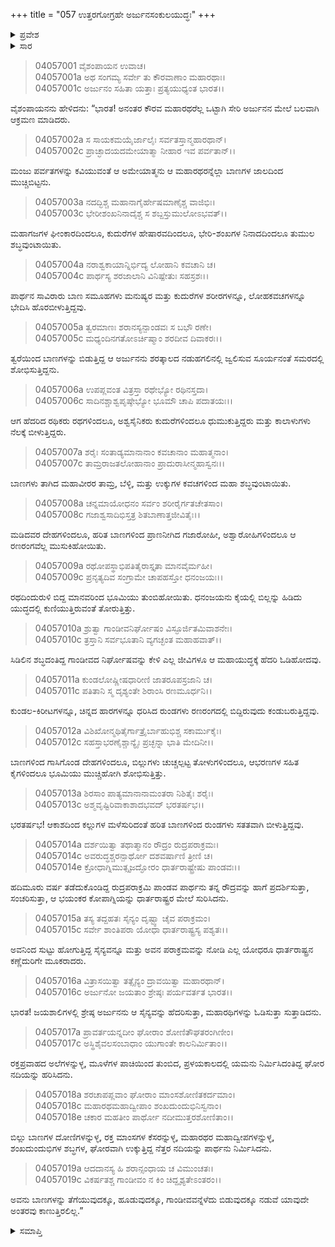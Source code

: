+++
title = "057 ಉತ್ತರಗೋಗ್ರಹೇ ಅರ್ಜುನಸಂಕುಲಯುದ್ಧಃ"
+++

<details><summary>ಪ್ರವೇಶ</summary>


।।   ಓಂ ಓಂ ನಮೋ ನಾರಾಯಣಾಯ।।   ಶ್ರೀ ವೇದವ್ಯಾಸಾಯ ನಮಃ ।।

ಶ್ರೀ ಕೃಷ್ಣದ್ವೈಪಾಯನ ವೇದವ್ಯಾಸ ವಿರಚಿತ  

**ಶ್ರೀ ಮಹಾಭಾರತ**

**ವಿರಾಟ ಪರ್ವ**

**ಗೋಹರಣ ಪರ್ವ**

**ಅಧ್ಯಾಯ 57**

</details>


<details><summary>ಸಾರ</summary>

ಕೌರವ ಮಹಾರಥರೆಲ್ಲ ಒಟ್ಟಾಗಿ ಸೇರಿ ಅರ್ಜುನನನ್ನು ಆಕ್ರಮಿಸಲು, ಅವನು ಕುರುಸೇನೆಯನ್ನು ಧ್ವಂಸಮಾಡಿದುದರ ವರ್ಣನೆ (1-19).

</details>

> 04057001 ವೈಶಂಪಾಯನ ಉವಾಚ।  
04057001a ಅಥ ಸಂಗಮ್ಯ ಸರ್ವೇ ತು ಕೌರವಾಣಾಂ ಮಹಾರಥಾಃ।  
04057001c ಅರ್ಜುನಂ ಸಹಿತಾ ಯತ್ತಾಃ ಪ್ರತ್ಯಯುಧ್ಯಂತ ಭಾರತ।।

ವೈಶಂಪಾಯನನು ಹೇಳಿದನು: “ಭಾರತ! ಅನಂತರ ಕೌರವ ಮಹಾರಥರೆಲ್ಲ ಒಟ್ಟಾಗಿ ಸೇರಿ ಅರ್ಜುನನ ಮೇಲೆ ಬಲವಾಗಿ ಆಕ್ರಮಣ ಮಾಡಿದರು.

> 04057002a ಸ ಸಾಯಕಮಯೈರ್ಜಾಲೈಃ ಸರ್ವತಸ್ತಾನ್ಮಹಾರಥಾನ್।  
04057002c ಪ್ರಾಚ್ಛಾದಯದಮೇಯಾತ್ಮಾ ನೀಹಾರ ಇವ ಪರ್ವತಾನ್।।

ಮಂಜು ಪರ್ವತಗಳನ್ನು ಕವಿಯುವಂತೆ ಆ ಅಮೇಯಾತ್ಮನು ಆ ಮಹಾರಥರನ್ನೆಲ್ಲಾ ಬಾಣಗಳ ಜಾಲದಿಂದ ಮುಚ್ಚಿಬಿಟ್ಟನು.

> 04057003a ನದದ್ಭಿಶ್ಚ ಮಹಾನಾಗೈರ್ಹೇಷಮಾಣೈಶ್ಚ ವಾಜಿಭಿಃ।  
04057003c ಭೇರೀಶಂಖನಿನಾದೈಶ್ಚ ಸ ಶಬ್ದಸ್ತುಮುಲೋಽಭವತ್।।

ಮಹಾಗಜಗಳ ಘೀಂಕಾರದಿಂದಲೂ, ಕುದುರೆಗಳ ಹೇಷಾರವದಿಂದಲೂ, ಭೇರಿ-ಶಂಖಗಳ ನಿನಾದದಿಂದಲೂ ತುಮುಲ ಶಬ್ಧವುಂಟಾಯಿತು.

> 04057004a ನರಾಶ್ವಕಾಯಾನ್ನಿರ್ಭಿದ್ಯ ಲೋಹಾನಿ ಕವಚಾನಿ ಚ।  
04057004c ಪಾರ್ಥಸ್ಯ ಶರಜಾಲಾನಿ ವಿನಿಷ್ಪೇತುಃ ಸಹಸ್ರಶಃ।।

ಪಾರ್ಥನ ಸಾವಿರಾರು ಬಾಣ ಸಮೂಹಗಳು ಮನುಷ್ಯರ ಮತ್ತು ಕುದುರೆಗಳ ಶರೀರಗಳನ್ನೂ, ಲೋಹಕವಚಗಳನ್ನೂ ಭೇದಿಸಿ ಹೊರಬೀಳುತ್ತಿದ್ದವು.

> 04057005a ತ್ವರಮಾಣಃ ಶರಾನಸ್ಯನ್ಪಾಂಡವಃ ಸ ಬಭೌ ರಣೇ।  
04057005c ಮಧ್ಯಂದಿನಗತೋಽರ್ಚಿಷ್ಮಾಂ ಶರದೀವ ದಿವಾಕರಃ।।

ತ್ವರೆಯಿಂದ ಬಾಣಗಳನ್ನು ಬಿಡುತ್ತಿದ್ದ ಆ ಅರ್ಜುನನು ಶರತ್ಕಾಲದ ನಡುಹಗಲಿನಲ್ಲಿ ಜ್ವಲಿಸುವ ಸೂರ್ಯನಂತೆ ಸಮರದಲ್ಲಿ ಶೋಭಿಸುತ್ತಿದ್ದನು.

> 04057006a ಉಪಪ್ಲವಂತ ವಿತ್ರಸ್ತಾ ರಥೇಭ್ಯೋ ರಥಿನಸ್ತದಾ।  
04057006c ಸಾದಿನಶ್ಚಾಶ್ವಪೃಷ್ಠೇಭ್ಯೋ ಭೂಮೌ ಚಾಪಿ ಪದಾತಯಃ।।

ಆಗ ಹೆದರಿದ ರಥಿಕರು ರಥಗಳಿಂದಲೂ, ಅಶ್ವಸೈನಿಕರು ಕುದುರೆಗಳಿಂದಲೂ ಧುಮುಕುತ್ತಿದ್ದರು ಮತ್ತು ಕಾಲಾಳುಗಳು ನೆಲಕ್ಕೆ ಬೀಳುತ್ತಿದ್ದರು.

> 04057007a ಶರೈಃ ಸಂತಾಡ್ಯಮಾನಾನಾಂ ಕವಚಾನಾಂ ಮಹಾತ್ಮನಾಂ।  
04057007c ತಾಮ್ರರಾಜತಲೋಹಾನಾಂ ಪ್ರಾದುರಾಸೀನ್ಮಹಾಸ್ವನಃ।।

ಬಾಣಗಳು ತಾಗಿದ ಮಹಾವೀರರ ತಾಮ್ರ, ಬೆಳ್ಳಿ, ಮತ್ತು ಉಕ್ಕುಗಳ ಕವಚಗಳಿಂದ ಮಹಾ ಶಬ್ಧವುಂಟಾಯಿತು.

> 04057008a ಚನ್ನಮಾಯೋಧನಂ ಸರ್ವಂ ಶರೀರೈರ್ಗತಚೇತಸಾಂ।  
04057008c ಗಜಾಶ್ವಸಾದಿಭಿಸ್ತತ್ರ ಶಿತಬಾಣಾತ್ತಜೀವಿತೈಃ।।

ಮಡಿದವರ ದೇಹಗಳಿಂದಲೂ, ಹರಿತ ಬಾಣಗಳಿಂದ ಪ್ರಾಣನೀಗಿದ ಗಜಾರೋಹೀ, ಅಶ್ವಾರೋಹಿಗಳಿಂದಲೂ ಆ ರಣರಂಗವೆಲ್ಲ ಮುಸುಕಿಹೋಯಿತು.

> 04057009a ರಥೋಪಸ್ಥಾಭಿಪತಿತೈರಾಸ್ತೃತಾ ಮಾನವೈರ್ಮಹೀ।  
04057009c ಪ್ರನೃತ್ಯದಿವ ಸಂಗ್ರಾಮೇ ಚಾಪಹಸ್ತೋ ಧನಂಜಯಃ।।

ರಥದಿಂದುರುಳಿ ಬಿದ್ದ ಮಾನವರಿಂದ ಭೂಮಿಯು ತುಂಬಿಹೋಯಿತು. ಧನಂಜಯನು ಕೈಯಲ್ಲಿ ಬಿಲ್ಲನ್ನು ಹಿಡಿದು ಯುದ್ಧದಲ್ಲಿ ಕುಣಿಯುತ್ತಿರುವಂತೆ ತೋರುತ್ತಿತ್ತು.

> 04057010a ಶ್ರುತ್ವಾ ಗಾಂಡೀವನಿರ್ಘೋಷಂ ವಿಸ್ಫೂರ್ಜಿತಮಿವಾಶನೇಃ।  
04057010c ತ್ರಸ್ತಾನಿ ಸರ್ವಭೂತಾನಿ ವ್ಯಗಚ್ಛಂತ ಮಹಾಹವಾತ್।।

ಸಿಡಿಲಿನ ಶಬ್ಧದಂತಿದ್ದ ಗಾಂಡೀವದ ನಿರ್ಘೋಷವನ್ನು ಕೇಳಿ ಎಲ್ಲ ಜೀವಿಗಳೂ ಆ ಮಹಾಯುದ್ಧಕ್ಕೆ ಹೆದರಿ ಓಡಿಹೋದವು.

> 04057011a ಕುಂಡಲೋಷ್ಣೀಷಧಾರೀಣಿ ಜಾತರೂಪಸ್ರಜಾನಿ ಚ।  
04057011c ಪತಿತಾನಿ ಸ್ಮ ದೃಶ್ಯಂತೇ ಶಿರಾಂಸಿ ರಣಮೂರ್ಧನಿ।।

ಕುಂಡಲ-ಕಿರೀಟಗಳನ್ನೂ, ಚಿನ್ನದ ಹಾರಗಳನ್ನೂ ಧರಿಸಿದ ರುಂಡಗಳು ರಣರಂಗದಲ್ಲಿ ಬಿದ್ದಿರುವುದು ಕಂಡುಬರುತ್ತಿದ್ದವು.

> 04057012a ವಿಶಿಖೋನ್ಮಥಿತೈರ್ಗಾತ್ರೈರ್ಬಾಹುಭಿಶ್ಚ ಸಕಾರ್ಮುಕೈಃ।  
04057012c ಸಹಸ್ತಾಭರಣೈಶ್ಚಾನ್ಯೈಃ ಪ್ರಚ್ಛನ್ನಾ ಭಾತಿ ಮೇದಿನೀ।।

ಬಾಣಗಳಿಂದ ಗಾಸಿಗೊಂಡ ದೇಹಗಳಿಂದಲೂ, ಬಿಲ್ಲುಗಳು ಚುಚ್ಚಲ್ಪಟ್ಟ ತೋಳುಗಳಿಂದಲೂ, ಆಭರಣಗಳ ಸಹಿತ ಕೈಗಳಿಂದಲೂ ಭೂಮಿಯು ಮುಚ್ಚಿಹೋಗಿ ಶೋಭಿಸುತ್ತಿತ್ತು.

> 04057013a ಶಿರಸಾಂ ಪಾತ್ಯಮಾನಾನಾಮಂತರಾ ನಿಶಿತೈಃ ಶರೈಃ।  
04057013c ಅಶ್ಮವೃಷ್ಟಿರಿವಾಕಾಶಾದಭವದ್ ಭರತರ್ಷಭ।।

ಭರತರ್ಷಭ! ಆಕಾಶದಿಂದ ಕಲ್ಲುಗಳ ಮಳೆಸುರಿದಂತೆ ಹರಿತ ಬಾಣಗಳಿಂದ ರುಂಡಗಳು ಸತತವಾಗಿ ಬೀಳುತ್ತಿದ್ದವು.

> 04057014a ದರ್ಶಯಿತ್ವಾ ತಥಾತ್ಮಾನಂ ರೌದ್ರಂ ರುದ್ರಪರಾಕ್ರಮಃ।  
04057014c ಅವರುದ್ಧಶ್ಚರನ್ಪಾರ್ಥೋ ದಶವರ್ಷಾಣಿ ತ್ರೀಣಿ ಚ।  
04057014e ಕ್ರೋಧಾಗ್ನಿಮುತ್ಸೃಜದ್ಘೋರಂ ಧಾರ್ತರಾಷ್ಟ್ರೇಷು ಪಾಂಡವಃ।।

ಹದಿಮೂರು ವರ್ಷ ತಡೆದುಕೊಂಡಿದ್ದ ರುದ್ರಪರಾಕ್ರಮಿ ಪಾಂಡವ ಪಾರ್ಥನು ತನ್ನ ರೌದ್ರವನ್ನು ಹಾಗೆ ಪ್ರದರ್ಶಿಸುತ್ತಾ, ಸಂಚರಿಸುತ್ತಾ, ಆ ಭಯಂಕರ ಕೋಪಾಗ್ನಿಯನ್ನು ಧಾರ್ತರಾಷ್ಟ್ರರ ಮೇಲೆ ಸುರಿಸಿದನು.

> 04057015a ತಸ್ಯ ತದ್ದಹತಃ ಸೈನ್ಯಂ ದೃಷ್ಟ್ವಾ ಚೈವ ಪರಾಕ್ರಮಂ।   
04057015c ಸರ್ವೇ ಶಾಂತಿಪರಾ ಯೋಧಾ ಧಾರ್ತರಾಷ್ಟ್ರಸ್ಯ ಪಶ್ಯತಃ।।

ಅವನಿಂದ ಸುಟ್ಟು ಹೋಗುತ್ತಿದ್ದ ಸೈನ್ಯವನ್ನೂ ಮತ್ತು ಅವನ ಪರಾಕ್ರಮವನ್ನು ನೋಡಿ ಎಲ್ಲ ಯೋಧರೂ ಧಾರ್ತರಾಷ್ಟ್ರನ ಕಣ್ಣೆದುರಿಗೇ ಮೂಕರಾದರು.

> 04057016a ವಿತ್ರಾಸಯಿತ್ವಾ ತತ್ಸೈನ್ಯಂ ದ್ರಾವಯಿತ್ವಾ ಮಹಾರಥಾನ್।  
04057016c ಅರ್ಜುನೋ ಜಯತಾಂ ಶ್ರೇಷ್ಠಃ ಪರ್ಯವರ್ತತ ಭಾರತ।।

ಭಾರತ! ಜಯಶಾಲಿಗಳಲ್ಲಿ ಶ್ರೇಷ್ಠ ಅರ್ಜುನನು ಆ ಸೈನ್ಯವನ್ನು ಹೆದರಿಸುತ್ತಾ, ಮಹಾರಥಿಗಳನ್ನು ಓಡಿಸುತ್ತಾ ಸುತ್ತಾಡಿದನು.

> 04057017a ಪ್ರಾವರ್ತಯನ್ನದೀಂ ಘೋರಾಂ ಶೋಣಿತೌಘತರಂಗಿಣೀಂ।  
04057017c ಅಸ್ಥಿಶೈವಲಸಂಬಾಧಾಂ ಯುಗಾಂತೇ ಕಾಲನಿರ್ಮಿತಾಂ।।

ರಕ್ತಪ್ರವಾಹದ ಅಲೆಗಳನ್ನುಳ್ಳ, ಮೂಳೆಗಳ ಪಾಚಿಯಿಂದ ತುಂಬಿದ, ಪ್ರಳಯಕಾಲದಲ್ಲಿ ಯಮನು ನಿರ್ಮಿಸಿದಂತಿದ್ದ ಘೋರ ನದಿಯನ್ನು ಹರಿಸಿದನು.

> 04057018a ಶರಚಾಪಪ್ಲವಾಂ ಘೋರಾಂ ಮಾಂಸಶೋಣಿತಕರ್ದಮಾಂ।   
04057018c ಮಹಾರಥಮಹಾದ್ವೀಪಾಂ ಶಂಖದುಂದುಭಿನಿಸ್ವನಾಂ।  
04057018e ಚಕಾರ ಮಹತೀಂ ಪಾರ್ಥೋ ನದೀಮುತ್ತರಶೋಣಿತಾಂ।।

ಬಿಲ್ಲು ಬಾಣಗಳ ದೋಣಿಗಳನ್ನುಳ್ಳ, ರಕ್ತ ಮಾಂಸಗಳ ಕೆಸರನ್ನುಳ್ಳ, ಮಹಾರಥರ ಮಹಾದ್ವೀಪಗಳನ್ನುಳ್ಳ, ಶಂಖದುಂದುಭಿಗಳ ಶಬ್ಧಗಳ, ಘೋರವಾಗಿ ಉಕ್ಕುತ್ತಿದ್ದ ನೆತ್ತರ ನದಿಯನ್ನು ಪಾರ್ಥನು ನಿರ್ಮಿಸಿದನು.

> 04057019a ಆದದಾನಸ್ಯ ಹಿ ಶರಾನ್ಸಂಧಾಯ ಚ ವಿಮುಂಚತಃ।   
04057019c ವಿಕರ್ಷತಶ್ಚ ಗಾಂಡೀವಂ ನ ಕಿಂ ಚಿದ್ದೃಶ್ಯತೇಽಂತರಂ।।

ಅವನು ಬಾಣಗಳನ್ನು ತೆಗೆಯುವುದಕ್ಕೂ, ಹೂಡುವುದಕ್ಕೂ, ಗಾಂಡೀವವನ್ನೆಳೆದು ಬಿಡುವುದಕ್ಕೂ ನಡುವೆ ಯಾವುದೇ ಅಂತರವು ಕಾಣುತ್ತಿರಲಿಲ್ಲ.”


<details><summary>ಸಮಾಪ್ತಿ</summary>


ಇತಿ ಶ್ರೀ ಮಹಾಭಾರತೇ ವಿರಾಟ ಪರ್ವಣಿ ಗೋಹರಣ ಪರ್ವಣಿ ಉತ್ತರಗೋಗ್ರಹೇ ಅರ್ಜುನಸಂಕುಲಯುದ್ಧೇ ಸಪ್ತಪಂಚಾಶತ್ತಮೋಽಧ್ಯಾಯಃ।  
ಇದು ಶ್ರೀ ಮಹಾಭಾರತದಲ್ಲಿ ವಿರಾಟ ಪರ್ವದಲ್ಲಿ ಗೋಹರಣ ಪರ್ವದಲ್ಲಿ ಉತ್ತರಗೋಗ್ರಹದಲ್ಲಿ ಅರ್ಜುನಸಂಕುಲಯುದ್ಧದಲ್ಲಿ ಐವತ್ತೇಳನೆಯ ಅಧ್ಯಾಯವು.


</details>
